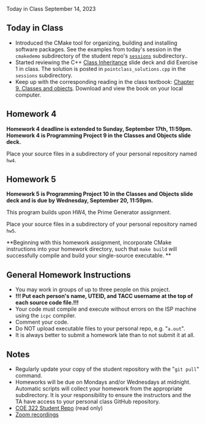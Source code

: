 Today in Class September 14, 2023

## Today in Class 

* Introduced the CMake tool for organizing, building and installing software packages.  See the examples from today's session in the `cmakedemo` subdirectory of the student repo's [`sessions`](https://github.com/TACC/coe322fall2023/tree/main/sessions) subdirectory..
* Started reviewing the C++ [Class Inheritance](https://github.com/TACC/coe322fall2023/blob/main/lectures/Class%20inheritance.pdf) slide deck and did Exercise 1 in class. The solution is posted in `pointclass_solutions.cpp` in the `sessions` subdirectory.
* Keep up with the corresponding reading in the class textbook: [Chapter 9. Classes and objects](https://github.com/TACC/coe322fall2023/blob/main/EijkhoutIntroSciProgramming-book.pdf).  Download and view the book on your local computer.

## Homework 4

**Homework 4 deadline is extended to Sunday, September 17th, 11:59pm.**
**Homework 4 is Programming Project 9 in the Classes and Objects slide deck.** 

Place your source files in a subdirectory of your personal repository named `hw4`.  

## Homework 5

**Homework 5 is Programming Project 10 in the Classes and Objects slide deck and is due by Wednesday, September 20, 11:59pm.** 

This program builds upon HW4, the Prime Generator assignment.

Place your source files in a subdirectory of your personal repository named `hw5`.  

**Beginning with this homework assignment, incorporate CMake instructions into your homework directory, such that `make build` will successfully compile and build your single-source executable. **

## General Homework Instructions

* You may work in groups of up to three people on this project.  
* **!!! Put each person's name, UTEID, and TACC username at the top of each source code file.!!!** 
* Your code must compile and execute without errors on the ISP machine using the `icpc` compiler.  
* Comment your code.
* Do NOT upload executable files to your personal repo, e.g. "`a.out`".
* It is always better to submit a homework late than to not submit it at all.

## Notes

* Regularly update your copy of the student repository with the "`git pull`" command.
* Homeworks will be due on Mondays and/or Wednesdays at midnight.  Automatic scripts will collect your homework from the appropriate subdirectory.  It is your responsibility to ensure the instructors and the TA have access to your personal class GitHub repository.
* [COE 322 Student Repo](https://github.com/TACC/coe322fall2023) (read only)
* [Zoom recordings](https://utexas.instructure.com/courses/1370834/external_tools/92539)

